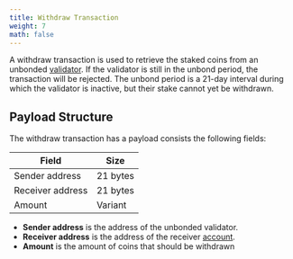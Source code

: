 ```yaml
---
title: Withdraw Transaction
weight: 7
math: false
---
```


A withdraw transaction is used to retrieve the staked coins from an unbonded
[validator](/protocol/blockchain/validator/).
If the validator is still in the unbond period, the transaction will be rejected.
The unbond period is a 21-day interval during which the validator is inactive, but their stake cannot yet be withdrawn.

## Payload Structure

The withdraw transaction has a payload consists the following fields:

| Field            | Size     |
| ---------------- | -------- |
| Sender address   | 21 bytes |
| Receiver address | 21 bytes |
| Amount           | Variant  |

- **Sender address** is the address of the unbonded validator.
- **Receiver address** is the address of the receiver [account](/protocol/blockchain/account/).
- **Amount** is the amount of coins that should be withdrawn
